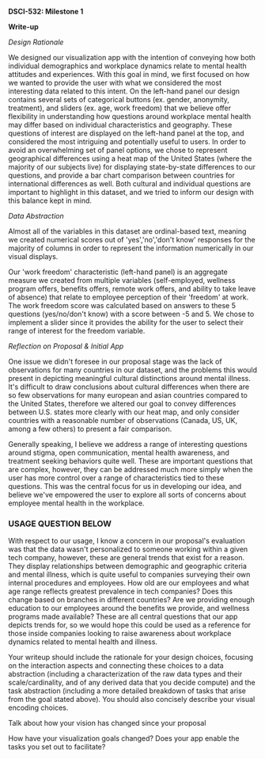 **DSCI-532: Milestone 1**

**Write-up**

*Design Rationale*

We designed our visualization app with the intention of conveying how both individual demographics and workplace dynamics relate to mental health attitudes and experiences. With this goal in mind, we first focused on how we wanted to provide the user with what we considered the most interesting data related to this intent. On the left-hand panel our design contains several sets of categorical buttons (ex. gender, anonymity, treatment), and sliders (ex. age, work freedom) that we believe offer flexibility in understanding how questions around workplace mental health may differ based on individual characteristics and geography. These questions of interest are displayed on the left-hand panel at the top, and considered the most intriguing and potentially useful to users. In order to avoid an overwhelming set of panel options, we chose to represent geographical differences using a heat map of the United States (where the majority of our subjects live) for displaying state-by-state differences to our questions, and provide a bar chart comparison between countries for international differences as well. Both cultural and individual questions are important to highlight in this dataset, and we tried to inform our design with this balance kept in mind.

*Data Abstraction*

Almost all of the variables in this dataset are ordinal-based text, meaning we created numerical scores out of 'yes','no','don't know' responses for the majority of columns in order to represent the information numerically in our visual displays.

Our 'work freedom' characteristic (left-hand panel) is an aggregate measure  we created from multiple variables (self-employed, wellness program offers, benefits offers, remote work offers, and ability to take leave of absence) that relate to employee perception of their 'freedom' at work. The work freedom score was calculated based on answers to these 5 questions (yes/no/don't know) with a score between -5 and 5. We chose to implement a slider since it provides the ability for the user to select their range of interest for the freedom variable.



*Reflection on Proposal & Initial App*

One issue we didn't foresee in our proposal stage was the lack of observations for many countries in our dataset, and the problems this would present in depicting meaningful cultural distinctions around mental illness. It's difficult to draw conclusions about cultural differences when there are so few observations for many european and asian countries compared to the United States, therefore we altered our goal to convey differences between U.S. states more clearly with our heat map, and only consider countries with a reasonable number of observations (Canada, US, UK, among a few others) to present a fair comparison.

Generally speaking, I believe we address a range of interesting questions around stigma, open communication, mental health awareness, and treatment seeking behaviors quite well. These are important questions that are complex, however, they can be addressed much more simply when the user has more control over a range of characteristics tied to these questions. This was the central focus for us in developing our idea, and believe we've empowered the user to explore all sorts of concerns about employee mental health in the workplace.

### USAGE QUESTION BELOW
With respect to our usage, I know a concern in our proposal's evaluation was that the data wasn't personalized to someone working within a given tech company, however, these are general trends that exist for a reason. They display relationships between demographic and geographic criteria and mental illness, which is quite useful to companies surveying their own internal procedures and employees. How old are our employees and what age range reflects greatest prevalence in tech companies? Does this change based on branches in different countries? Are we providing enough education to our employees around the benefits we provide, and wellness programs made available? These are all central questions that our app depicts trends for, so we would hope this could be used as a reference for those inside companies looking to raise awareness about workplace dynamics related to mental health and illness.



Your writeup should include the rationale for your design choices, focusing on the interaction aspects and connecting these choices to a data abstraction (including a characterization of the raw data types and their scale/cardinality, and of any derived data that you decide compute) and the task abstraction (including a more detailed breakdown of tasks that arise from the goal stated above). You should also concisely describe your visual encoding choices.

Talk about how your vision has changed since your proposal

How have your visualization goals changed?
Does your app enable the tasks you set out to facilitate?